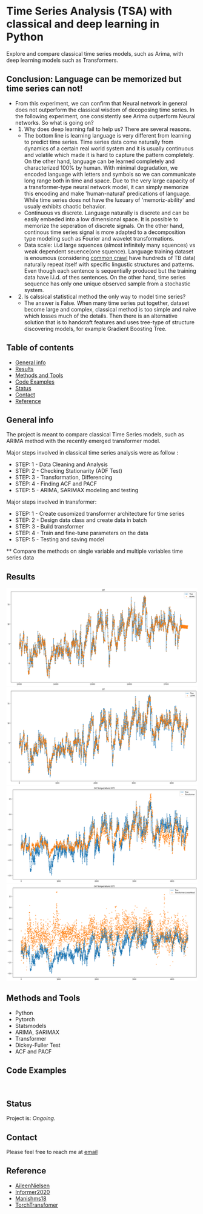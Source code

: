 # Time Series Analysis (TSA) with classical and deep learning in Python 
Explore and compare classical time series models, such as Arima, with deep learning models such as Transformers.

## Conclusion: Language can be memorized but time series can not!
* From this experiment, we can confirm that Neural network in general does not outperform the classical wisdom of decoposing time series. In the following experiment, one consistently see Arima outperform Neural networks. So what is going on?
* 1. Why does deep learning fail to help us? There are several reasons.
    * The bottom line is learning language is very different from learning to predict time series. Time series data come naturally from dynamics of a certain real world system and it is usually continuous and volatile which made it is hard to capture the pattern completely. On the other hand, language can be learned completely and characterized 100% by human. With minimal degradation, we encoded language with letters and symbols so we can communicate long range both in time and space. Due to the very large capacity of a transformer-type neural network model, it can simply memorize this encoding and make 'human-natural' predications of language. While time series does not have the luxuary of 'memoriz-ability' and usualy exhibits chaotic behavior.
    * Continuous vs discrete. Language naturally is discrete and can be easily embeded into a low dimensional space. It is possible to memorize the seperation of discrete signals. On the other hand, continous time series signal is more adapted to a decomposition type modeling such as Fourier and wavelet transformations.
    * Data scale:  i.i.d large squences (almost infinitely many squences) vs weak dependent seuence(one squence). Language training dataset is enoumous (considering [common crawl](https://github.com/juntaoduan/Time-Series-Analysis_Classical_and_NeuralNet/edit/main/Readme.md) have hundreds of TB data) naturally repeat itself with specific lingustic structures and patterns. Even though each sentence is sequentially produced but the training data have i.i.d. of thes sentences.  On the other hand, time series sequence has only one unique observed sample from a stochastic system.
* 2. Is calssical statistical method the only way to model time series?
    * The answer is False. When many time series put together, dataset become large and complex, classical method is too simple and naive which losses much of the details. Then there is an alternative solution that is to handcraft features and uses tree-type of structure discovering models, for example Gradient Boosting Tree.

   
## Table of contents

* [General info](#general-info)
* [Results](#results)
* [Methods and Tools](#methods-and-tools)
* [Code Examples](#code-examples)
* [Status](#status)
* [Contact](#contact)
* [Reference](#reference)

## General info

The project is meant to compare classical Time Series models, such as ARIMA method with the recently emerged transformer model.

Major steps involved in classical time series analysis were as follow :                                 
* STEP: 1 - Data Cleaning and Analysis
* STEP: 2 - Checking Stationarity (ADF Test) 
* STEP: 3 - Transformation, Differencing  
* STEP: 4 - Finding ACF and PACF
* STEP: 5 - ARIMA, SARIMAX modeling and testing

Major steps involved in transformer: 
* STEP: 1 - Create cusomized transformer architecture for time series
* STEP: 2 - Design data class and create data in batch
* STEP: 3 - Build transformer 
* STEP: 4 - Train and fine-tune parameters on the data
* STEP: 5 - Testing and saving model

** Compare the methods on single variable and multiple variables time series data

## Results

![Arima](./ET_Arima.png 'ET_Arima')
![LSTM](./ET_LSTM.png 'ET_LSTM')
![Transformer](./ET_Transformer.png 'ET_Transformer')
![Transformer with linear head](./ET_Transformer_LH.png 'ET_Transformer with linear head')


## Methods and Tools
* Python 
* Pytorch
* Statsmodels
* ARIMA, SARIMAX
* Transformer
* Dickey-Fuller Test
* ACF and PACF


## Code Examples

````


````

## Status
Project is: _Ongoing_.

## Contact
Please feel free to reach me at 
<a href="mailto:jt.duan@gatech.edu">email</a> 


## Reference
* [AileenNielsen](https://github.com/AileenNielsen/TimeSeriesAnalysisWithPython)
* [Informer2020](https://github.com/zhouhaoyi/Informer2020)
* [Manishms18](https://github.com/Manishms18/Air-Passengers-Time-Series-Analysis) 
* [TorchTransfomer](https://github.com/pytorch/pytorch/blob/master/torch/nn/modules/transformer.py)
